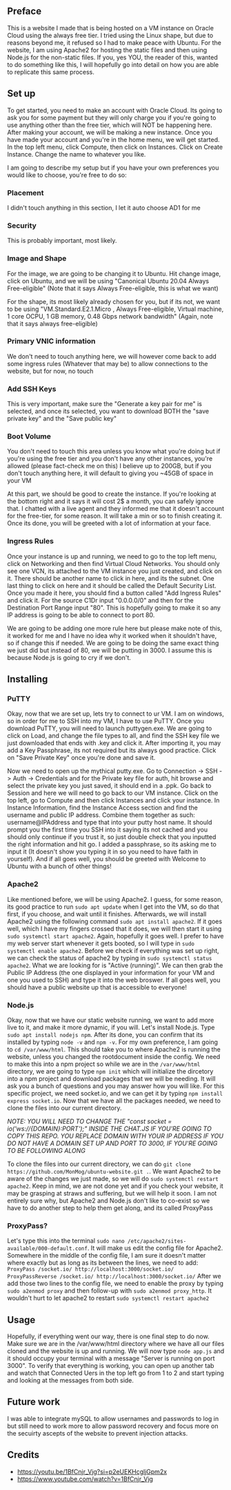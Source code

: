 
## Preface
This is a website I made that is being hosted on a VM instance on Oracle Cloud using the always free tier. I tried using the Linux shape, but due to reasons beyond me, it refused so I had to make peace with Ubuntu. For the website, I am using Apache2 for hosting the static files and then using Node.js for the non-static files. If you, yes YOU, the reader of this, wanted to do something like this, I will hopefully go into detail on how you are able to replicate this same process.

## Set up
To get started, you need to make an account with Oracle Cloud. Its going to ask you for some payment but they will only charge you if you're going to use anything other than the free tier, which will NOT be happening here. After making your account, we will be making a new instance. Once you have made your account and you're in the home menu, we will get started. In the top left menu, click Compute, then click on Instances. Click on Create Instance. Change the name to whatever you like.
   
I am going to describe my setup but if you have your own preferences you would like to choose, you're free to do so:

 ### Placement
 I didn't touch anything in this section, I let it auto choose AD1 for me

 ### Security  
 This is probably important, most likely.

 ### Image and Shape
 For the image, we are going to be changing it to Ubuntu. Hit change image, click on Ubuntu, and we will be using "Canonical Ubuntu 20.04 Always Free-eligible" (Note that it says Always Free-eligible, this is what we want)

 For the shape, its most likely already chosen for you, but if its not, we want to be using "VM.Standard.E2.1.Micro , Always Free-eligible, Virtual machine, 1 core OCPU, 1 GB memory, 0.48 Gbps network bandwidth" (Again, note that it says always free-eligible)

 ### Primary VNIC information
 We don't need to touch anything here, we will however come back to add some ingress rules (Whatever that may be) to allow connections to the website, but for now, no touch

 ### Add SSH Keys
 This is very important, make sure the "Generate a key pair for me" is selected, and once its selected, you want to download BOTH the "save private key" and the "Save public key"

 ### Boot Volume
 You don't need to touch this area unless you know what you're doing but if you're using the free tier and you don't have any other instances, you're allowed (please fact-check me on this) I believe up to 200GB, but if you don't touch anything here, it will default to giving you ~45GB of space in your VM

 At this part, we should be good to create the instance. If you're looking at the bottom right and it says it will cost 2$ a month, you can safely ignore that. I chatted with a live agent and they informed me that it doesn't account for the free-tier, for some reason. It will take a min or so to finish creating it. Once its done, you will be greeted with a lot of information at your face.

 ### Ingress Rules
 Once your instance is up and running, we need to go to the top left menu, click on Networking and then find Virtual Cloud Networks. You should only see one VCN, its attached to the VM instance you just created, and click on it. There should be another name to click in here, and its the subnet. One last thing to click on here and it should be called the Default Security List. Once you made it here, you should find a button called "Add Ingress Rules" and click it. For the source C1Dr input "0.0.0.0/0" and then for the Destination Port Range input "80". This is hopefully going to make it so any IP address is going to be able to connect to port 80. 

We are going to be adding one more rule here but please make note of this, it worked for me and I have no idea why it worked when it shouldn't have, so if change this if needed. We are going to be doing the same exact thing we just did but instead of 80, we will be putting in 3000. I assume this is because Node.js is going to cry if we don't.


## Installing

### PuTTY
Okay, now that we are set up, lets try to connect to ur VM. I am on windows, so in order for me to SSH into my VM, I have to use PuTTY. Once you download PuTTY, you will need to launch puttygen.exe. We are going to click on Load, and change the file types to all, and find the SSH key file we just downloaded that ends with .key and click it. After importing it, you may add a Key Passphrase, its not required but its always good practice. Click on "Save Private Key" once you're done and save it.

Now we need to open up the mythical putty.exe. Go to Connection -> SSH -> Auth -> Credentials and for the Private key file for auth, hit browse and select the private key you just saved, it should end in a .ppk. Go back to Session and here we will need to go back to our VM instance. Click on the top left, go to Compute and then click Instances and click your instance. In Instance Information, find the Instance Access section and find the username and public IP address. Combine them together as such: username@IPAddress and type that into your putty host name. It should prompt you the first time you SSH into it saying its not cached and you should only continue if you trust it, so just double check that you inputted the right information and hit go. I added a passphrase, so its asking me to input it (It doesn't show you typing it in so you need to have faith in yourself). And if all goes well, you should be greeted with Welcome to Ubuntu with a bunch of other things!

### Apache2
Like mentioned before, we will be using Apache2. I guess, for some reason, its good practice to run `sudo apt update` when I get into the VM, so do that first, if you choose, and wait until it finishes. Afterwards, we will install Apache2 using the following command `sudo apt install apache2`. If it goes well, which I have my fingers crossed that it does, we will then start it using `sudo systemctl start apache2`. Again, hopefully it goes well. I prefer to have my web server start whenever it gets booted, so I will type in `sudo systemctl enable apache2`. Before we check if everything was set up right, we can check the status of apache2 by typing in `sudo systemctl status apache2`. What we are looking for is "Active (running)". We can then grab the Public IP Address (the one displayed in your information for your VM and one you used to SSH) and type it into the web broswer. If all goes well, you should have a public website up that is accessible to everyone!


### Node.js

Okay, now that we have our static website running, we want to add more live to it, and make it more dynamic, if you will. Let's install Node.js. Type `sudo apt install nodejs npm`. After its done, you can confirm that its installed by typing `node -v` and `npm -v`. For my own preference, I am going to `cd /var/www/html`. This should take you to where Apache2 is running the website, unless you changed the rootdocument inside the config. We need to make this into a npm project so while we are in the `/var/www/html` directory, we are going to type `npm init` which will initialize the dircetory into a npm project and download packages that we will be needing. It will ask you a bunch of questions and you may answer how you will like. For this specific project, we need socket.io, and we can get it by typing `npm install express socket.io`. Now that we have all the packages needed, we need to clone the files into our current directory.

*NOTE: YOU WILL NEED TO CHANGE THE "const socket = io('ws://{DOMAIN}:PORT');" INSIDE THE CHAT.JS IF YOU'RE GOING TO COPY THIS REPO. YOU REPLACE DOMAIN WITH YOUR IP ADDRESS IF YOU DO NOT HAVE A DOMAIN SET UP AND PORT TO 3000, IF YOU'RE GOING TO BE FOLLOWING ALONG*

To clone the files into our current directory, we can do `git clone https://github.com/MonMog/ubuntu-website.git .`. We want Apache2 to be aware of the changes we just made, so we will do `sudo systemctl restart apache2`. Keep in mind, we are not done yet and if you check your website, it may be grasping at straws and suffering, but we will help it soon. I am not entirely sure why, but Apache2 and Node.js don't like to co-exist so we have to do another step to help them get along, and its called ProxyPass

### ProxyPass?

Let's type this into the terminal `sudo nano /etc/apache2/sites-available/000-default.conf`. It will make us edit the config file for Apache2. Somewhere in the middle of the config file, I am sure it doesn't matter where exactly but as long as its between the lines, we need to add:
`        ProxyPass /socket.io/ http://localhost:3000/socket.io/
        ProxyPassReverse /socket.io/ http://localhost:3000/socket.io/
`
After we add those two lines to the config file, we need to enable the proxy by typing `sudo a2enmod proxy` and then follow-up with `sudo a2enmod proxy_http`. It wouldn't hurt to let apache2 to restart `sudo systemctl restart apache2`


## Usage

Hopefully, if everything went our way, there is one final step to do now. Make sure we are in the /var/www/html directory where we have all our files cloned and the website is up and running. We will now type `node app.js` and it should occupy your terminal with a message "Server is running on port 3000". To verify that everything is working, you can open up another tab and watch that Connected Uers in the top left go from 1 to 2 and start typing and looking at the messages from both side.

## Future work

I was able to integrate mySQL to allow usernames and passwords to log in but still need to work more to allow password recovery and focus more on the secuirty ascepts of the website to prevent injection attacks.


## Credits
 - https://youtu.be/1BfCnjr_Vjg?si=p2eUEKHcgljGpm2x
 - https://www.youtube.com/watch?v=1BfCnjr_Vjg

 
 
